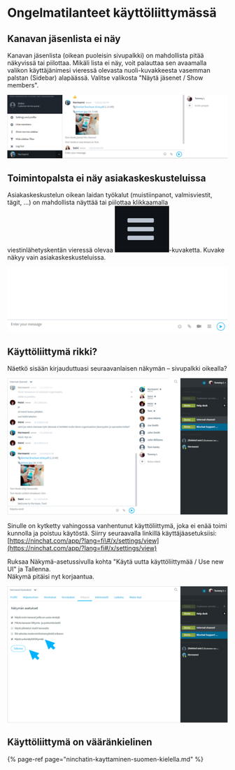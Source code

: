 # Ongelmatilanteet käyttöliittymässä

## Kanavan jäsenlista ei näy

Kanavan jäsenlista \(oikean puoleisin sivupalkki\) on mahdollista pitää näkyvissä tai piilottaa. Mikäli lista ei näy, voit palauttaa sen avaamalla valikon käyttäjänimesi vieressä olevasta nuoli-kuvakkeesta vasemman palstan \(Sidebar\) alapäässä. Valitse valikosta "Näytä jäsenet / Show members".

![K&#xE4;ytt&#xE4;j&#xE4;valikko](../.gitbook/assets/sidebar-menus-2.png)

## Toimintopalsta ei näy asiakaskeskusteluissa

Asiakaskeskustelun oikean laidan työkalut \(muistiinpanot, valmisviestit, tägit, ...\) on mahdollista näyttää tai piilottaa klikkaamalla viestinlähetyskentän vieressä olevaa ![](../.gitbook/assets/menu-ikoni%20%281%29.png)-kuvaketta. Kuvake näkyy vain asiakaskeskusteluissa. 

![Toimintopalkin piilotus/avaaminen](../.gitbook/assets/gif-ninchat-toggle-chat-functions.gif)

## Käyttöliittymä rikki? <a id="kayttoliittyma-rikki"></a>

Näetkö sisään kirjauduttuasi seuraavanlaisen näkymän – sivupalkki oikealla?

![Vanha k&#xE4;ytt&#xF6;liittym&#xE4;](../.gitbook/assets/nin-old-ui-1.png)

Sinulle on kytketty vahingossa vanhentunut käyttöliittymä, joka ei enää toimi kunnolla ja poistuu käytöstä. Siirry seuraavalla linkillä käyttäjäasetuksiisi: [https://ninchat.com/app/?lang=fi\#/x/settings/view](https://ninchat.com/app/?lang=fi#/x/settings/view)

Ruksaa Näkymä-asetussivulla kohta "Käytä uutta käyttöliittymää / Use new UI" ja Tallenna.  
Näkymä pitäisi nyt korjaantua.

![Vanha k&#xE4;ytt&#xF6;liitym&#xE4; - n&#xE4;kym&#xE4;asetukset](../.gitbook/assets/nin-old-ui-2.png)

## Käyttöliittymä on vääränkielinen <a id="kayttoliittyma-on-vaarankielinen"></a>

{% page-ref page="ninchatin-kayttaminen-suomen-kielella.md" %}

